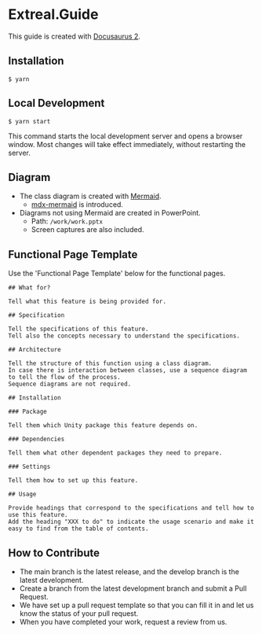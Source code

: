 # Extreal.Guide

This guide is created with [Docusaurus 2](https://docusaurus.io/).


## Installation

```
$ yarn
```

## Local Development

```
$ yarn start
```

This command starts the local development server and opens a browser window.
Most changes will take effect immediately, without restarting the server.

## Diagram

- The class diagram is created with [Mermaid](http://mermaid-js.github.io/mermaid/).
  - [mdx-mermaid](https://github.com/sjwall/mdx-mermaid) is introduced.
- Diagrams not using Mermaid are created in PowerPoint.
  - Path: `/work/work.pptx`
  - Screen captures are also included.

## Functional Page Template

Use the 'Functional Page Template' below for the functional pages.

```
## What for?

Tell what this feature is being provided for.

## Specification

Tell the specifications of this feature.
Tell also the concepts necessary to understand the specifications.

## Architecture

Tell the structure of this function using a class diagram.
In case there is interaction between classes, use a sequence diagram to tell the flow of the process.
Sequence diagrams are not required.

## Installation

### Package

Tell them which Unity package this feature depends on.

### Dependencies

Tell them what other dependent packages they need to prepare.

### Settings

Tell them how to set up this feature.

## Usage

Provide headings that correspond to the specifications and tell how to use this feature.
Add the heading "XXX to do" to indicate the usage scenario and make it easy to find from the table of contents.
```

## How to Contribute

- The main branch is the latest release, and the develop branch is the latest development.
- Create a branch from the latest development branch and submit a Pull Request.
- We have set up a pull request template so that you can fill it in and let us know the status of your pull request.
- When you have completed your work, request a review from us.
